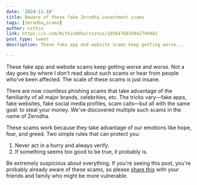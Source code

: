 ```yaml
---
date: '2024-11-18'
title: Beware of these fake Zerodha investment scams
tags: [zerodha,scams]
author: nithin
link: https://x.com/Nithin0dha/status/1858476820942749982
post_type: tweet
description: These fake app and website scams keep getting worse...

---
```


These fake app and website scams keep getting worse and worse. Not a day goes by where I don't read about such scams or hear from people who've been affected. The scale of these scams is just insane.

There are now countless phishing scams that take advantage of the familiarity of all major brands, celebrities, etc. The tricks vary—fake apps, fake websites, fake social media profiles, scam calls—but all with the same goal: to steal your money. We've discovered multiple such scams in the name of Zerodha.

These scams work because they take advantage of our emotions like hope, fear, and greed. Two simple rules that can protect you:
1. Never act in a hurry and always verify. 
2. If something seems too good to be true, it probably is. 

Be extremely suspicious about everything. If you're seeing this post, you're probably already aware of these scams, so please [share this](https://youtu.be/gPXXO4DrNPs?si=SWrs2yqv5hWvGBwi) with your friends and family who might be more vulnerable.
